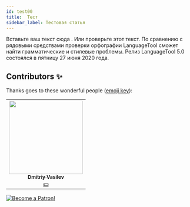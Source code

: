 ```yaml
---
id: test00
title:  Тест
sidebar_label: Тестовая статья
---
```

Вставьте ваш текст сюда . Или проверьте этот текст. По сравнению с рядовыми средствами проверки орфографии LanguageTool сможет найти грамматические и стилевые проблемы. Релиз LanguageTool 5.0 состоялся в пятницу 27 июня 2020 года.
## Contributors ✨

Thanks goes to these wonderful people ([emoji key](https://allcontributors.org/docs/en/emoji-key)):

<!-- ALL-CONTRIBUTORS-LIST:START - Do not remove or modify this section -->
<!-- prettier-ignore-start -->
<!-- markdownlint-disable -->
<table>
  <tr>
    <td align="center"><a href="https://fullstackserverless.github.io/"><img src="https://avatars0.githubusercontent.com/u/6774813?v=4?s=200" width="200px;" alt=""/><br /><sub><b>Dmitriy Vasilev</b></sub></a><br /><a href="#financial-gHashTag" title="Financial">💵</a></td>
  </tr>
</table>

<!-- markdownlint-restore -->
<!-- prettier-ignore-end -->

<!-- ALL-CONTRIBUTORS-LIST:END -->

[![Become a Patron!](/img/logo/patreon.png)](https://www.patreon.com/bePatron?u=31769291)